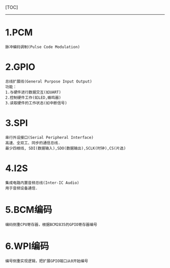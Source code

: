 [TOC]

---

# 1.PCM
    脉冲编码调制(Pulse Code Modulation)

# 2.GPIO
    总线扩展线(General Purpose Input Output)
    功能：
    1.与硬件进行数据交互(如UART)
    2.控制硬件工作(如LED,蜂鸣器)
    3.读取硬件的工作状态(如中断信号)

# 3.SPI
    串行外设接口(Serial Peripheral Interface)
    高速、全双工、同步的通信总线.
    最少四根线, SDI(数据输入),SDO(数据输出),SCLK(时钟),CS(片选)

# 4.I2S
    集成电路内置音频总线(Inter-IC Audio)
    用于音频设备通信.

# 5.BCM编码
    编码侧重CPU寄存器，根据BCM2835的GPIO寄存器编号

# 6.WPI编码
    编号侧重实现逻辑，把扩展GPIO端口从0开始编号